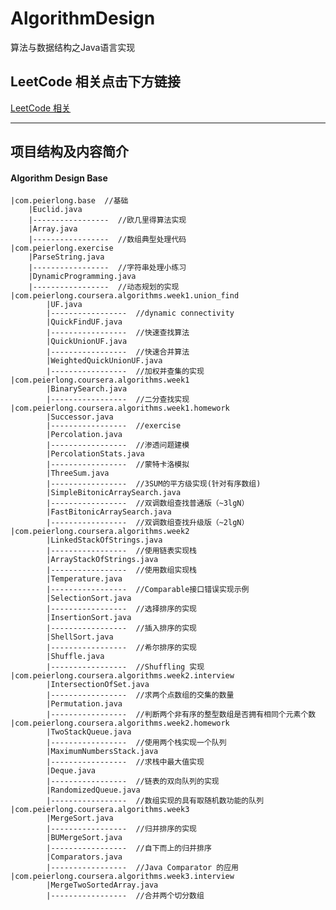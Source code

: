 # AlgorithmDesign
算法与数据结构之Java语言实现


## LeetCode 相关点击下方链接

[LeetCode 相关](https://github.com/peiel/AlgorithmDesign/tree/master/src/com/peierlong/leetcode)



---

## 项目结构及内容简介

#### Algorithm Design Base
    |com.peierlong.base  //基础
        |Euclid.java
        |-----------------  //欧几里得算法实现
        |Array.java
        |-----------------  //数组典型处理代码
    |com.peierlong.exercise
        |ParseString.java
        |-----------------  //字符串处理小练习
        |DynamicProgramming.java
        |-----------------  //动态规划的实现
    |com.peierlong.coursera.algorithms.week1.union_find
            |UF.java
            |-----------------  //dynamic connectivity            
            |QuickFindUF.java
            |-----------------  //快速查找算法      
            |QuickUnionUF.java
            |-----------------  //快速合并算法      
            |WeightedQuickUnionUF.java
            |-----------------  //加权并查集的实现
    |com.peierlong.coursera.algorithms.week1
            |BinarySearch.java
            |-----------------  //二分查找实现
    |com.peierlong.coursera.algorithms.week1.homework
            |Successor.java
            |-----------------  //exercise
            |Percolation.java
            |-----------------  //渗透问题建模
            |PercolationStats.java
            |-----------------  //蒙特卡洛模拟
            |ThreeSum.java
            |-----------------  //3SUM的平方级实现(针对有序数组)
            |SimpleBitonicArraySearch.java
            |-----------------  //双调数组查找普通版（~3lgN）
            |FastBitonicArraySearch.java
            |-----------------  //双调数组查找升级版（~2lgN）
    |com.peierlong.coursera.algorithms.week2
            |LinkedStackOfStrings.java
            |-----------------  //使用链表实现栈
            |ArrayStackOfStrings.java
            |-----------------  //使用数组实现栈
            |Temperature.java
            |-----------------  //Comparable接口错误实现示例
            |SelectionSort.java
            |-----------------  //选择排序的实现
            |InsertionSort.java
            |-----------------  //插入排序的实现
            |ShellSort.java
            |-----------------  //希尔排序的实现
            |Shuffle.java
            |-----------------  //Shuffling 实现
    |com.peierlong.coursera.algorithms.week2.interview
            |IntersectionOfSet.java
            |-----------------  //求两个点数组的交集的数量
            |Permutation.java
            |-----------------  //判断两个非有序的整型数组是否拥有相同个元素个数
    |com.peierlong.coursera.algorithms.week2.homework
            |TwoStackQueue.java
            |-----------------  //使用两个栈实现一个队列
            |MaximumNumbersStack.java
            |-----------------  //求栈中最大值实现
            |Deque.java
            |-----------------  //链表的双向队列的实现
            |RandomizedQueue.java
            |-----------------  //数组实现的具有取随机数功能的队列
    |com.peierlong.coursera.algorithms.week3
            |MergeSort.java
            |-----------------  //归并排序的实现
            |BUMergeSort.java
            |-----------------  //自下而上的归并排序
            |Comparators.java
            |-----------------  //Java Comparator 的应用
    |com.peierlong.coursera.algorithms.week3.interview
            |MergeTwoSortedArray.java
            |-----------------  //合并两个切分数组

